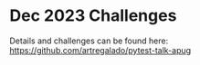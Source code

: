 # Dec 2023 Challenges

Details and challenges can be found here: https://github.com/artregalado/pytest-talk-apug
